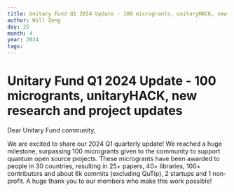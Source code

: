 ```yaml
---
title: Unitary Fund Q1 2024 Update - 100 microgrants, unitaryHACK, new research and project updates
author: Will Zeng
day: 25
month: 4
year: 2024
tags: 
---
```


# Unitary Fund Q1 2024 Update - 100  microgrants, unitaryHACK, new research and project updates

Dear Unitary Fund community,

We are excited to share our 2024 Q1 quarterly update! We reached a huge milestone, surpassing 100 microgrants given to the community to support quantum open source projects. These microgrants have been awarded to people in 30 countries, resulting in 25+ papers, 40+ libraries, 100+ contributors and about 6k commits (excluding QuTip), 2 startups and 1 non-profit. A huge thank you to our members who make this work possible!


